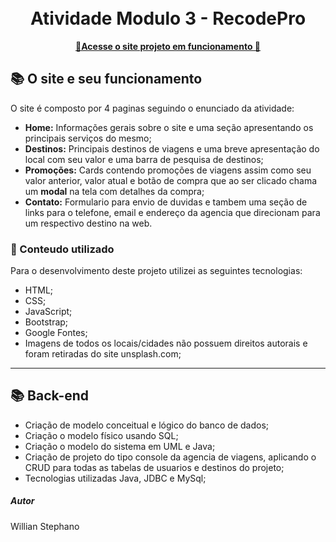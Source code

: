 <h1 align="center">
  <br>Atividade Modulo 3 - RecodePro
</h1>

<p align="center">
  <a href="https://meek-hotteok-bc030e.netlify.app/">
    <b>🚀Acesse o site projeto em funcionamento 🚀</b>
  </a>


## 📚 O site e seu funcionamento ##
O site é composto por 4 paginas seguindo o enunciado da atividade:

- **Home:** Informações gerais sobre o site e uma seção apresentando os principais serviços do mesmo;
- **Destinos:** Principais destinos de viagens e uma breve apresentação do local com seu valor e uma barra de pesquisa de destinos;
- **Promoções:** Cards contendo promoções de viagens assim como seu valor anterior, valor atual e botão de compra que ao ser clicado chama um **modal** na tela com detalhes da compra;
- **Contato:** Formulario para envio de duvidas e tambem uma seção de links para o telefone, email e endereço da agencia que direcionam para um respectivo destino na web.

### 💼 Conteudo utilizado ###
Para o desenvolvimento deste projeto utilizei as seguintes tecnologias:

- HTML;
- CSS;
- JavaScript;
- Bootstrap;
- Google Fontes;
- Imagens de todos os locais/cidades não possuem direitos autorais e foram retiradas do site unsplash.com;

---

## 📚 Back-end ##

- Criação de modelo conceitual e lógico do banco de dados;
- Criação o modelo físico usando SQL;
- Criação o modelo do sistema em UML e Java;
- Criação de projeto do tipo console da agencia de viagens, aplicando o CRUD  para todas as tabelas de usuarios e destinos do projeto;
- Tecnologias utilizadas Java, JDBC e MySql;



##### Autor #####
Willian Stephano

